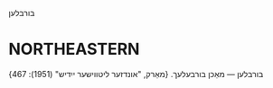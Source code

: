 בורבלען

NORTHEASTERN
==============

בורבלען — מאַכן בורבעלעך.
{מאַרק, "אונדזער ליטווישער ייִדיש" (1951): 467}
